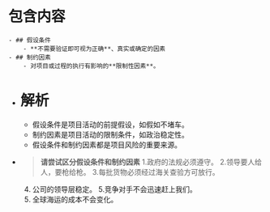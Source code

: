 # 包含内容
	- ## 假设条件
		- **不需要验证即可视为正确**、真实或确定的因素
	- ## 制约因素
		- 对项目或过程的执行有影响的**限制性因素**。
- # 解析
	- 假设条件是项目活动的前提假设，如假如不堵车。
	- 制约因素是项目活动的限制条件，如政治稳定性。
	- 假设条件和制约因素都是项目风险的重要来源。
- > **请尝试区分假设条件和制约因素**
  1.政府的法规必须遵守。
  2.领导要人给人，要枪给枪。
  3.每批货物必须经过海关查验方可放行。
  4. 公司的领导层稳定。
  5.竞争对手不会迅速赶上我们。
  6. 全球海运的成本不会变化。